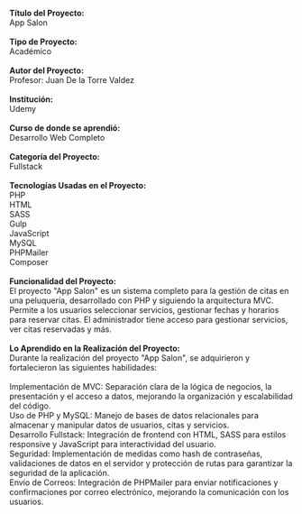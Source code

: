 <strong>Título del Proyecto:</strong> <br/>
App Salon<br/>
<br/>
<strong>Tipo de Proyecto:</strong><br/>
Académico<br/>
<br/>
<strong>Autor del Proyecto:</strong><br/>
Profesor: Juan De la Torre Valdez<br/>
<br/>
<strong>Institución:</strong><br/>
Udemy<br/>
<br/>
<strong>Curso de donde se aprendió:</strong><br/>
Desarrollo Web Completo<br/>
<br/>
<strong>Categoría del Proyecto:</strong><br/>
Fullstack<br/>
<br/>
<strong>Tecnologías Usadas en el Proyecto:</strong><br/>
PHP <br/>
HTML <br/>
SASS <br/>
Gulp <br/>
JavaScript <br/>
MySQL <br/>
PHPMailer <br/>
Composer <br/>
<br/>
<strong>Funcionalidad del Proyecto:</strong><br/>
El proyecto "App Salon" es un sistema completo para la gestión de citas en una peluquería, desarrollado con PHP y siguiendo la arquitectura MVC. Permite a los usuarios seleccionar servicios, gestionar fechas y horarios para reservar citas. El administrador tiene acceso para gestionar servicios, ver citas reservadas y más.<br/>
<br/>
<strong>Lo Aprendido en la Realización del Proyecto:</strong><br/>
Durante la realización del proyecto "App Salon", se adquirieron y fortalecieron las siguientes habilidades:<br/>
<br/>
Implementación de MVC: Separación clara de la lógica de negocios, la presentación y el acceso a datos, mejorando la organización y escalabilidad del código.<br/>
Uso de PHP y MySQL: Manejo de bases de datos relacionales para almacenar y manipular datos de usuarios, citas y servicios.<br/>
Desarrollo Fullstack: Integración de frontend con HTML, SASS para estilos responsive y JavaScript para interactividad del usuario.<br/>
Seguridad: Implementación de medidas como hash de contraseñas, validaciones de datos en el servidor y protección de rutas para garantizar la seguridad de la aplicación.<br/>
Envío de Correos: Integración de PHPMailer para enviar notificaciones y confirmaciones por correo electrónico, mejorando la comunicación con los usuarios.<br/>


